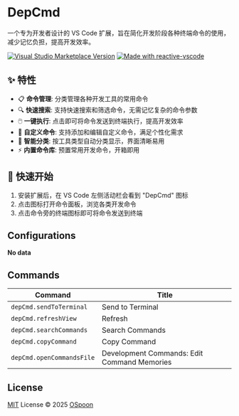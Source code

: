 # DepCmd

一个专为开发者设计的 VS Code 扩展，旨在简化开发阶段各种终端命令的使用，减少记忆负担，提高开发效率。

<a href="https://marketplace.visualstudio.com/items?itemName=OSpoon.DepCmd" target="__blank"><img src="https://img.shields.io/visual-studio-marketplace/v/OSpoon.DepCmd.svg?color=eee&amp;label=VS%20Code%20Marketplace&logo=visual-studio-code" alt="Visual Studio Marketplace Version" /></a>
<a href="https://kermanx.github.io/reactive-vscode/" target="__blank"><img src="https://img.shields.io/badge/made_with-reactive--vscode-%23007ACC?style=flat&labelColor=%23229863"  alt="Made with reactive-vscode" /></a>

## ✨ 特性

- 📋 **命令管理**: 分类管理各种开发工具的常用命令
- 🔍 **快速搜索**: 支持快速搜索和筛选命令，无需记忆复杂的命令参数
- 🖱️ **一键执行**: 点击即可将命令发送到终端执行，提高开发效率
- 📝 **自定义命令**: 支持添加和编辑自定义命令，满足个性化需求
- 🎯 **智能分类**: 按工具类型自动分类显示，界面清晰易用
- ⚡ **内置命令库**: 预置常用开发命令，开箱即用

## 🚀 快速开始

1. 安装扩展后，在 VS Code 左侧活动栏会看到 "DepCmd" 图标
2. 点击图标打开命令面板，浏览各类开发命令
3. 点击命令旁的终端图标即可将命令发送到终端

## Configurations

<!-- configs -->

**No data**

<!-- configs -->

## Commands

<!-- commands -->

| Command                   | Title                                       |
| ------------------------- | ------------------------------------------- |
| `depCmd.sendToTerminal`   | Send to Terminal                            |
| `depCmd.refreshView`      | Refresh                                     |
| `depCmd.searchCommands`   | Search Commands                             |
| `depCmd.copyCommand`      | Copy Command                                |
| `depCmd.openCommandsFile` | Development Commands: Edit Command Memories |

<!-- commands -->

## License

[MIT](./LICENSE.md) License © 2025 [OSpoon](https://github.com/OSpoon)
